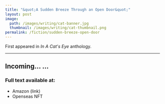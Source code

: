 ```yaml
---
title: "&quot;A Sudden Breeze Through an Open Door&quot;"
layout: post
image:
  path: /images/writing/cat-banner.jpg
  thumbnail: /images/writing/cat-thumbnail.png
permalink: /fiction/sudden-breeze-open-door
---
```

First appeared in *In A Cat's Eye* anthology.

---

Incoming...
...
---
### Full text available at:
- Amazon (link)
- Openseas NFT
